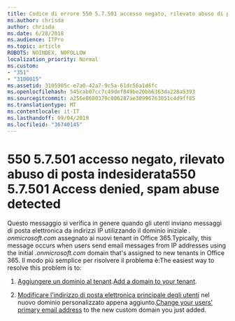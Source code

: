 ```yaml
---
title: Codice di errore 550 5.7.501 accesso negato, rilevato abuso di posta indesiderata
ms.author: chrisda
author: chrisda
ms.date: 6/28/2018
ms.audience: ITPro
ms.topic: article
ROBOTS: NOINDEX, NOFOLLOW
localization_priority: Normal
ms.custom:
- "351"
- "3100015"
ms.assetid: 3105905c-e7a0-42a7-9c5a-61dc56a1d6fc
ms.openlocfilehash: 545cab07cc7c49def849be20bb6363da228a5393
ms.sourcegitcommit: a256e8680379c006287ae30996763051c4d9ff85
ms.translationtype: MT
ms.contentlocale: it-IT
ms.lasthandoff: 09/04/2019
ms.locfileid: "36740145"
---
```

# <a name="550-57501-access-denied-spam-abuse-detected"></a><span data-ttu-id="de6f6-102">550 5.7.501 accesso negato, rilevato abuso di posta indesiderata</span><span class="sxs-lookup"><span data-stu-id="de6f6-102">550 5.7.501 Access denied, spam abuse detected</span></span>

<span data-ttu-id="de6f6-103">Questo messaggio si verifica in genere quando gli utenti inviano messaggi di posta elettronica da indirizzi IP utilizzando il dominio iniziale *. onmicrosoft.com* assegnato ai nuovi tenant in Office 365.</span><span class="sxs-lookup"><span data-stu-id="de6f6-103">Typically, this message occurs when users send email messages from IP addresses using the initial *.onmicrosoft.com* domain that's assigned to new tenants in Office 365.</span></span> <span data-ttu-id="de6f6-104">Il modo più semplice per risolvere il problema è:</span><span class="sxs-lookup"><span data-stu-id="de6f6-104">The easiest way to resolve this problem is to:</span></span>

1. <span data-ttu-id="de6f6-105">[Aggiungere un dominio al tenant](https://docs.microsoft.com//office365/admin/setup/add-domain).</span><span class="sxs-lookup"><span data-stu-id="de6f6-105">[Add a domain to your tenant](https://docs.microsoft.com//office365/admin/setup/add-domain).</span></span>

2. <span data-ttu-id="de6f6-106">[Modificare l'indirizzo di posta elettronica principale degli utenti](https://docs.microsoft.com//office365/admin/add-users/change-a-user-name-and-email-address) nel nuovo dominio personalizzato appena aggiunto.</span><span class="sxs-lookup"><span data-stu-id="de6f6-106">[Change your users' primary email address](https://docs.microsoft.com//office365/admin/add-users/change-a-user-name-and-email-address) to the new custom domain you just added.</span></span>
